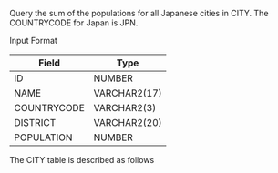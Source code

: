 Query the sum of the populations for all Japanese cities in CITY. The COUNTRYCODE for Japan is JPN.

Input Format

|  Field | Type |
|---|---|
| ID  | NUMBER |
| NAME | VARCHAR2(17)  |
| COUNTRYCODE  | VARCHAR2(3)  |
| DISTRICT  | VARCHAR2(20)  |
| POPULATION  | NUMBER  |

The CITY table is described as follows